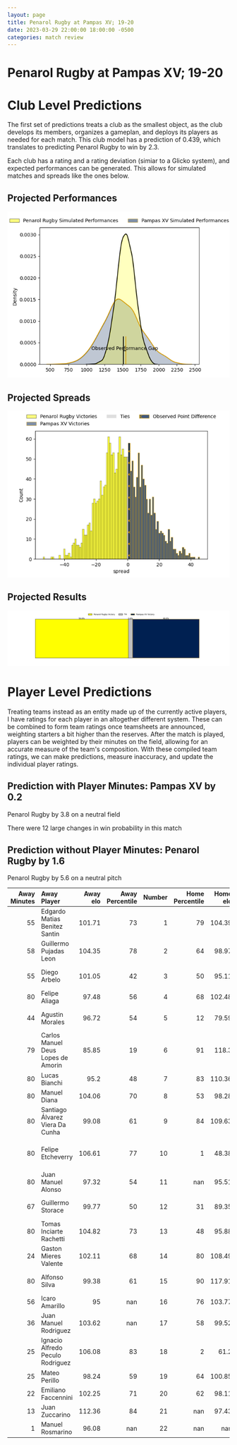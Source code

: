 ```yaml
---  
layout: page  
title: Penarol Rugby at Pampas XV; 19-20  
date: 2023-03-29 22:00:00 18:00:00 -0500  
categories: match review  
---
```

# Penarol Rugby at Pampas XV; 19-20

# Club Level Predictions


The first set of predictions treats a club as the smallest object, as the club develops its members, organizes a gameplan, and deploys its players as needed for each match. This club model has a prediction of 0.439, which translates to predicting Penarol Rugby to win by 2.3.

Each club has a rating and a rating deviation (simiar to a Glicko system), and expected performances can be generated. This allows for simulated matches and spreads like the ones below.
## Projected Performances


![Projected Performances](plots/performances_2023-03-29-PampasXV-PenarolRugby.png)
## Projected Spreads


![Projected Spreads](plots/spreads_2023-03-29-PampasXV-PenarolRugby.png)
## Projected Results


![Projected Results](plots/resultbar_2023-03-29-PampasXV-PenarolRugby.png)
# Player Level Predictions


Treating teams instead as an entity made up of the currently active players, I have ratings for each player in an altogether different system. These can be combined to form team ratings once teamsheets are announced, weighting starters a bit higher than the reserves. After the match is played, players can be weighted by their minutes on the field, allowing for an accurate measure of the team's composition. With these compiled team ratings, we can make predictions, measure inaccuracy, and update the individual player ratings.
## Prediction with Player Minutes: Pampas XV by 0.2


Penarol Rugby by 3.8 on a neutral field

There were 12 large changes in win probability in this match
## Prediction without Player Minutes: Penarol Rugby by 1.6


Penarol Rugby by 5.6 on a neutral pitch



|   Away Minutes | Away Player                        |   Away elo |   Away Percentile |   Number |   Home Percentile |   Home elo | Home Player               |   Home Minutes |
|---------------:|:-----------------------------------|-----------:|------------------:|---------:|------------------:|-----------:|:--------------------------|---------------:|
|             55 | Edgardo Matias Benitez Santin      |     101.71 |                73 |        1 |                79 |     104.39 | Rodrigo Martinez Manzano  |             39 |
|             58 | Guillermo Pujadas Leon             |     104.35 |                78 |        2 |                64 |      98.97 | Ramiro Gurovich           |             80 |
|             55 | Diego Arbelo                       |     101.05 |                42 |        3 |                50 |      95.11 | Javier Angel Coronel      |             67 |
|             80 | Felipe Aliaga                      |      97.48 |                56 |        4 |                68 |     102.48 | Lorenzo Colidio           |             62 |
|             44 | Agustin Morales                    |      96.72 |                54 |        5 |                12 |      79.59 | Federico Ignacio Lavanini |             80 |
|             79 | Carlos Manuel Deus Lopes de Amorin |      85.85 |                19 |        6 |                91 |     118.3  | Nicolas Damorim           |             62 |
|             80 | Lucas Bianchi                      |      95.2  |                48 |        7 |                83 |     110.36 | Jeronimo Ureta            |             80 |
|             80 | Manuel Diana                       |     104.06 |                70 |        8 |                53 |      98.28 | Santiago Ruiz             |             80 |
|             80 | Santiago Álvarez Viera Da Cunha    |      99.08 |                61 |        9 |                84 |     109.63 | Mateo Albanese            |             55 |
|             80 | Felipe Etcheverry                  |     106.61 |                77 |       10 |                 1 |      48.38 | Joaquin de la Vega Mendia |             80 |
|             80 | Juan Manuel Alonso                 |      97.32 |                54 |       11 |               nan |      95.51 | Lucio Auad                |             80 |
|             67 | Guillermo Storace                  |      99.77 |                50 |       12 |                31 |      89.35 | Manuel Alfaro Torneiro    |             63 |
|             80 | Tomas Inciarte Rachetti            |     104.82 |                73 |       13 |                48 |      95.88 | Benjamin Elizalde         |             80 |
|             24 | Gaston Mieres Valente              |     102.11 |                68 |       14 |                80 |     108.49 | Inaki Delguy              |             80 |
|             80 | Alfonso Silva                      |      99.38 |                61 |       15 |                90 |     117.91 | Juan Ignacio Lando        |             80 |
|             56 | Icaro Amarillo                     |      95    |               nan |       16 |                76 |     103.77 | Matias Medrano            |             41 |
|             36 | Juan Manuel Rodriguez              |     103.62 |               nan |       17 |                58 |      99.52 | Rafael Iriarte            |             25 |
|             25 | Ignacio Alfredo Peculo Rodriguez   |     106.08 |                83 |       18 |                 2 |      61.2  | Eliseo Fourcade           |             18 |
|             25 | Mateo Perillo                      |      98.24 |                59 |       19 |                64 |     100.85 | Eliseo Chiavassa          |             18 |
|             22 | Emiliano Faccennini                |     102.25 |                71 |       20 |                62 |      98.11 | Joaquin Lamas             |             17 |
|             13 | Juan Zuccarino                     |     112.36 |                84 |       21 |               nan |      97.43 | Renzo Zanella             |             13 |
|              1 | Manuel Rosmarino                   |      96.08 |               nan |       22 |               nan |     nan    | nan                       |            nan |

